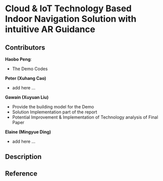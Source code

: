 # Cloud & IoT Technology Based Indoor Navigation Solution with intuitive AR Guidance

## Contributors
**Haobo Peng**: 
* The Demo Codes

**Peter (Xuhang Cao)**
* add here ...

**Gawain (Xuyuan Liu)**
* Provide the building model for the Demo 
* Solution Implementation part of the report 
* Potential Improvement & Implementation of Technology analysis of Final Paper

**Elaine (Mingyue Ding)**
* add here ...



## Description



## Reference
